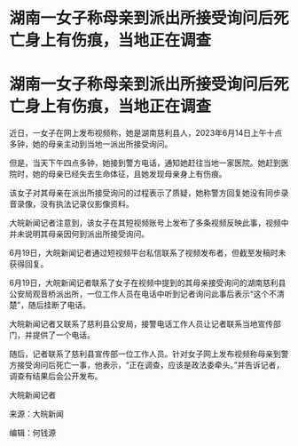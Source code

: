 # 湖南一女子称母亲到派出所接受询问后死亡身上有伤痕，当地正在调查

# 湖南一女子称母亲到派出所接受询问后死亡身上有伤痕，当地正在调查

近日，一女子在网上发布视频称，她是湖南慈利县人，2023年6月14日上午十点多钟，她的母亲主动到当地一派出所接受询问。

但是，当天下午四点多钟，她接到警方电话，通知她赶往当地一家医院。她赶到医院时，她的母亲已经失去生命体征，且她发现母亲身上有伤痕。

该女子对其母亲在派出所接受询问的过程表示了质疑，她称警方回复她没有同步录音录像，没有执法记录仪影像资料。

大皖新闻记者注意到，该女子在其短视频账号上发布了多条视频反映此事，视频中并未说明其母亲因何到派出所接受询问。

6月19日，大皖新闻记者通过短视频平台私信联系了视频发布者，但截至发稿时未获得回复。

6月19日，大皖新闻记者联系了女子在视频中提到的其母亲接受询问的湖南慈利县公安局观音桥派出所，一位工作人员在电话中听到记者询问此事后表示“这个不清楚”，随后挂断了电话。

大皖新闻记者又联系了慈利县公安局，接警电话工作人员让记者联系当地宣传部门，并提供了一个电话。

随后，记者联系了慈利县宣传部一位工作人员。针对女子网上发布视频称母亲到警方接受询问后死亡一事，他表示，“正在调查，应该是政法委牵头。”并告诉记者，调查有结果后会公开发布。

大皖新闻记者

来源：大皖新闻

编辑：何钱源

